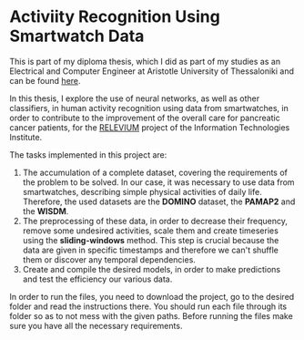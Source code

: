 # Activiity Recognition Using Smartwatch Data

This is part of my diploma thesis, which I did as part of my studies as an 
Electrical and Computer Engineer at Aristotle University of Thessaloniki and can be found [here](https://ikee.lib.auth.gr/record/356521/?ln=en).

In this thesis, I explore the use of neural networks, as well as other classifiers, in human activity
recognition using data from smartwatches, in order to contribute to the improvement of the overall care for pancreatic 
cancer patients, for the [RELEVIUM](https://www.releviumproject.eu/) project of the Information Technologies Institute.


The tasks implemented in this project are:
1) Τhe accumulation of a complete dataset, covering the requirements of the problem to be solved. In our case, it was 
necessary to use data from smartwatches, describing simple physical activities of daily life. Therefore, the used datasets 
are the **DOMINO** dataset, the **PAMAP2** and the **WISDM**. 
2) The preprocessing of these data, in order to decrease their frequency, remove some undesired activities, scale them and 
create timeseries using the **sliding-windows** method. This step is crucial because the data are given in specific timestamps 
and therefore we can't shuffle them or discover any temporal dependencies.
3) Create and compile the desired models, in order to make predictions and test the efficiency our various data.


In order to run the files, you need to download the project, go to the desired folder and read the instructions there. You should 
run each file through its folder so as to not mess with the given paths. Before running the files make sure you have 
all the necessary requirements.

